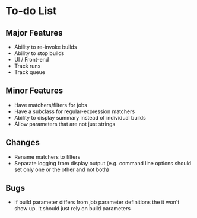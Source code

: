 # To-do List

## Major Features
* Ability to re-invoke builds
* Ability to stop builds
* UI / Front-end
* Track runs
* Track queue

## Minor Features
* Have matchers/filters for jobs
* Have a subclass for regular-expression matchers
* Ability to display summary instead of individual builds
* Allow parameters that are not just strings

## Changes
* Rename matchers to filters
* Separate logging from display output (e.g. command line options should set only one or the other and not both)

## Bugs
* If build parameter differs from job parameter definitions the it won't show up. It should just rely on build parameters